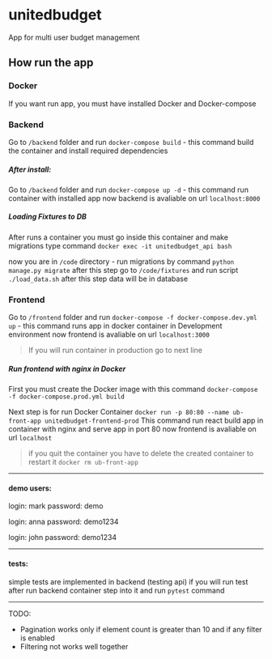 
# unitedbudget
App for multi user budget management

## How run the app
### Docker
If you want run app, you must have installed Docker and Docker-compose
### Backend
Go to `/backend` folder and run `docker-compose build` - this command build the container and install required dependencies

##### After install:
Go to `/backend` folder and run `docker-compose up -d` - this command run container with installed app
now backend is avaliable on url `localhost:8000`

##### Loading Fixtures to DB
After runs a container you must go inside this container and make migrations
type command `docker exec -it unitedbudget_api bash`

now you are in `/code` directory - run migrations by command `python manage.py migrate`
after this step go to `/code/fixtures` and run script `./load_data.sh`
after this step data will be in database


### Frontend
Go to `/frontend` folder and run `docker-compose -f docker-compose.dev.yml up` - this command runs app in docker container in Development environment
now frontend is avaliable on url `localhost:3000`
> If you will run container in production go to next line

##### Run frontend with nginx in Docker
First you must create the Docker image with this command
`docker-compose -f docker-compose.prod.yml build`

Next step is for run Docker Container
`docker run -p 80:80 --name ub-front-app unitedbudget-frontend-prod`
This command run react build app in container with nginx and serve app in port 80
now frontend is avaliable on url `localhost`
> if you quit the container you have to delete the created container to restart it
`docker rm ub-front-app`

***
#### demo users:
login: mark
password: demo

login: anna
password: demo1234

login: john
password: demo1234

***
#### tests:
simple tests are implemented in backend (testing api)
if you will run test after run backend container step into it and run `pytest` command


***
TODO:
- Pagination works only if  element count is greater than 10 and if any filter is enabled
- Filtering not works well together